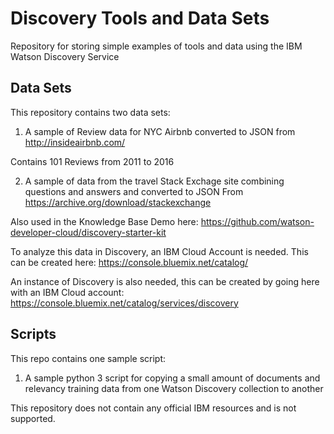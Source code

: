 # Discovery Tools and Data Sets

Repository for storing simple examples of tools and data using the IBM Watson Discovery Service

## Data Sets

This repository contains two data sets:
1) A sample of Review data for NYC Airbnb converted to JSON from http://insideairbnb.com/ 

Contains 101 Reviews from 2011 to 2016

2) A sample of data from the travel Stack Exchage site combining questions and answers and converted to JSON 
From https://archive.org/download/stackexchange

Also used in the Knowledge Base Demo here: https://github.com/watson-developer-cloud/discovery-starter-kit

To analyze this data in Discovery, an IBM Cloud Account is needed.
This can be created here: https://console.bluemix.net/catalog/

An instance of Discovery is also needed, this can be created by going here with an IBM Cloud account:
https://console.bluemix.net/catalog/services/discovery

## Scripts

This repo contains one sample script:
1) A sample python 3 script for copying a small amount of documents and relevancy training data from one Watson Discovery collection to another 

This repository does not contain any official IBM resources and is not supported. 
